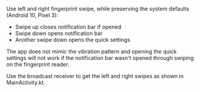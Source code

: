 Use left and right fingerprint swipe, while preserving the system defaults (Android 10, Pixel 3):

- Swipe up closes notification bar if opened
- Swipe down opens notification bar
- Another swipe down opens the quick settings

The app does not mimic the vibration pattern and opening the quick settings will not work if the notification bar wasn't opened through swiping on the fingerprint reader.

Use the broadcast receiver to get the left and right swipes as shown in MainActivity.kt.


